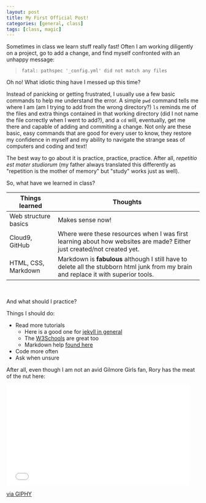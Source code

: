 ```yaml
---
layout: post
title: My First Official Post!
categories: [general, class]
tags: [class, magic]
---
```


Sometimes in class we learn stuff really fast! Often I am working diligently on a project, go to add a change, and find myself confronted with an unhappy message:

> `fatal: pathspec '_config.yml' did not match any files`

Oh no! What idiotic thing have I messed up this time? 

Instead of panicking or getting frustrated, I usually use a few basic commands to help me understand the error.
A simple `pwd` command tells me where I am (am I trying to add from the wrong directory?) `ls` reminds me of the files and extra things contained in that working directory (did I not name the file correctly when I went to add?), and a `cd` will, eventually, get me there and capable of adding and commiting a change.
Not only are these basic, easy commands that are good for every user to know, they restore my confidence in myself and my ability to navigate the strange seas of computers and coding and text!

The best way to go about it is practice, practice, practice. After all, *repetitio est mater studiorum* (my father always translated this differently as "repetition is the mother of memory" but "study" works just as well).

So, what have we learned in class? 

Things learned | Thoughts
---------------------- | -------------------------
Web structure basics | Makes sense now!
Cloud9, GitHub | Where were these resources when I was first learning about how websites are made? Either just created/not created yet.
HTML, CSS, Markdown | Markdown is **fabulous** although I still have to delete all the stubborn html junk from my brain and replace it with superior tools.

<br> 

And what should I practice?

Things I should do:
* Read more tutorials
    * Here is a good one for [jekyll in general](http://jekyllrb.com/) 
    * The [W3Schools](http://www.w3schools.com/) are great too
    * Markdown help [found here](http://dillinger.io/)
* Code more often
* Ask when unsure

After all, even though I am not an avid Gilmore Girls fan, Rory has the meat of the nut here:

<iframe src="//giphy.com/embed/26BRJbetNC9kKdD4Q?html5=true" width="480" height="262" frameBorder="0" class="giphy-embed" allowFullScreen></iframe><p><a href="https://giphy.com/gifs/rory-gilmore-know-it-all-i-like-knowing-things-26BRJbetNC9kKdD4Q">via GIPHY</a></p>
